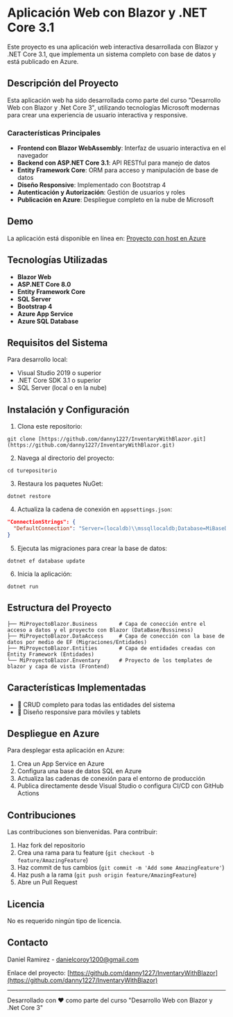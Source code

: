 # Aplicación Web con Blazor y .NET Core 3.1

Este proyecto es una aplicación web interactiva desarrollada con Blazor y .NET Core 3.1, que implementa un sistema completo con base de datos y está publicado en Azure.

## Descripción del Proyecto

Esta aplicación web ha sido desarrollada como parte del curso "Desarrollo Web con Blazor y .Net Core 3", utilizando tecnologías Microsoft modernas para crear una experiencia de usuario interactiva y responsive.

### Características Principales

- **Frontend con Blazor WebAssembly**: Interfaz de usuario interactiva en el navegador
- **Backend con ASP.NET Core 3.1**: API RESTful para manejo de datos
- **Entity Framework Core**: ORM para acceso y manipulación de base de datos
- **Diseño Responsive**: Implementado con Bootstrap 4
- **Autenticación y Autorización**: Gestión de usuarios y roles
- **Publicación en Azure**: Despliegue completo en la nube de Microsoft

## Demo

La aplicación está disponible en línea en: [Proyecto con host en Azure]([https://miproyectoblazor.azurewebsites.net](https://inventaryblazor042025.azurewebsites.net/))

## Tecnologías Utilizadas

- **Blazor Web**
- **ASP.NET Core 8.0**
- **Entity Framework Core**
- **SQL Server**
- **Bootstrap 4**
- **Azure App Service**
- **Azure SQL Database**

## Requisitos del Sistema

Para desarrollo local:
- Visual Studio 2019 o superior
- .NET Core SDK 3.1 o superior
- SQL Server (local o en la nube)

## Instalación y Configuración

1. Clona este repositorio:
```
git clone [https://github.com/danny1227/InventaryWithBlazor.git](https://github.com/danny1227/InventaryWithBlazor.git)
```

2. Navega al directorio del proyecto:
```
cd turepositorio
```

3. Restaura los paquetes NuGet:
```
dotnet restore
```

4. Actualiza la cadena de conexión en `appsettings.json`:
```json
"ConnectionStrings": {
  "DefaultConnection": "Server=(localdb)\\mssqllocaldb;Database=MiBaseDeDatos;Trusted_Connection=True;MultipleActiveResultSets=true"
}
```

5. Ejecuta las migraciones para crear la base de datos:
```
dotnet ef database update
```

6. Inicia la aplicación:
```
dotnet run
```

## Estructura del Proyecto

```
├── MiProyectoBlazor.Business       # Capa de conección entre el acceso a datos y el proyecto con Blazor (DataBase/Bussiness)
├── MiProyectoBlazor.DataAccess     # Capa de conección con la base de datos por medio de EF (Migraciones/Entidades)
├── MiProyectoBlazor.Entities       # Capa de entidades creadas con Entity Framework (Entidades)
└── MiProyectoBlazor.Enventary      # Proyecto de los templates de blazor y capa de vista (Frontend)
```

## Características Implementadas

- 📝 CRUD completo para todas las entidades del sistema
- 📱 Diseño responsive para móviles y tablets

## Despliegue en Azure

Para desplegar esta aplicación en Azure:

1. Crea un App Service en Azure
2. Configura una base de datos SQL en Azure
3. Actualiza las cadenas de conexión para el entorno de producción
4. Publica directamente desde Visual Studio o configura CI/CD con GitHub Actions

## Contribuciones

Las contribuciones son bienvenidas. Para contribuir:

1. Haz fork del repositorio
2. Crea una rama para tu feature (`git checkout -b feature/AmazingFeature`)
3. Haz commit de tus cambios (`git commit -m 'Add some AmazingFeature'`)
4. Haz push a la rama (`git push origin feature/AmazingFeature`)
5. Abre un Pull Request

## Licencia

No es requerido ningún tipo de licencia.

## Contacto

Daniel Ramirez - [danielcoroy1200@gmail.com](mailto:danielcoroy1200@gmail.com)

Enlace del proyecto: [https://github.com/danny1227/InventaryWithBlazor](https://github.com/danny1227/InventaryWithBlazor)

---

Desarrollado con ❤️ como parte del curso "Desarrollo Web con Blazor y .Net Core 3"
